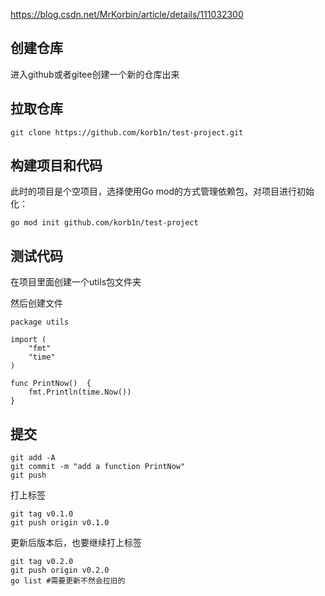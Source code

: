 

https://blog.csdn.net/MrKorbin/article/details/111032300

## 创建仓库

进入github或者gitee创建一个新的仓库出来



## 拉取仓库

```
git clone https://github.com/korb1n/test-project.git
```



## 构建项目和代码

此时的项目是个空项目，选择使用Go mod的方式管理依赖包，对项目进行初始化：

```
go mod init github.com/korb1n/test-project
```



## 测试代码

在项目里面创建一个utils包文件夹

然后创建文件

```
package utils

import (
	"fmt"
	"time"
)

func PrintNow()  {
	fmt.Println(time.Now())
}
```



## 提交

```
git add -A
git commit -m "add a function PrintNow"
git push
```



打上标签

```
git tag v0.1.0
git push origin v0.1.0
```



更新后版本后，也要继续打上标签



```
git tag v0.2.0
git push origin v0.2.0
go list #需要更新不然会拉旧的
```

